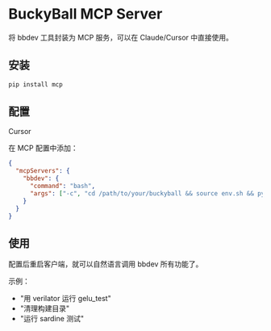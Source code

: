 # BuckyBall MCP Server

将 bbdev 工具封装为 MCP 服务，可以在 Claude/Cursor 中直接使用。

## 安装

```bash
pip install mcp
```

## 配置

Cursor

在 MCP 配置中添加：

```json
{
  "mcpServers": {
    "bbdev": {
      "command": "bash",
      "args": ["-c", "cd /path/to/your/buckyball && source env.sh && python /path/to/your/buckyball/workflow/mcp-server/server.py"]
    }
  }
}
```

## 使用

配置后重启客户端，就可以自然语言调用 bbdev 所有功能了。

示例：
- "用 verilator 运行 gelu_test"
- "清理构建目录"
- "运行 sardine 测试"
